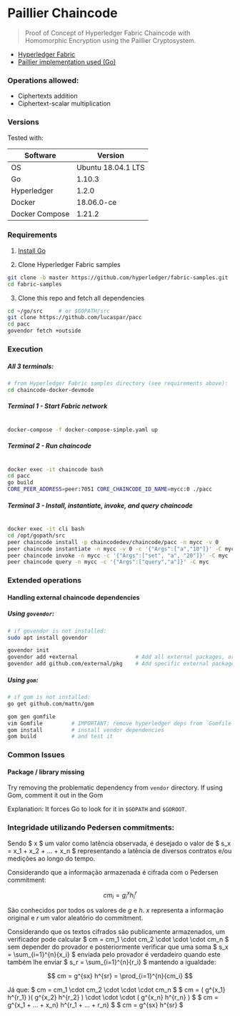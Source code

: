 # Paillier Chaincode
> Proof of Concept of Hyperledger Fabric Chaincode with Homomorphic Encryption using the Paillier Cryptosystem.

- [Hyperledger Fabric](https://github.com/hyperledger/fabric)
- [Paillier implementation used (Go)](https://github.com/didiercrunch/paillier)

### Operations allowed:

- Ciphertexts addition
- Ciphertext-scalar multiplication

### Versions

Tested with:

Software        | Version
--------------- | -----------
OS              | Ubuntu 18.04.1 LTS
Go              | 1.10.3
Hyperledger     | 1.2.0
Docker          | 18.06.0-ce
Docker Compose  | 1.21.2

### Requirements

1. [Install Go](https://golang.org/doc/install)

2. Clone Hyperledger Fabric samples
```sh
git clone -b master https://github.com/hyperledger/fabric-samples.git
cd fabric-samples
```

3. Clone this repo and fetch all dependencies
```sh
cd ~/go/src     # or $GOPATH/src
git clone https://github.com/lucaspar/pacc
cd pacc
govendor fetch +outside
```

### Execution

##### All 3 terminals:

```sh
# from Hyperledger Fabric samples directory (see requirements above):
cd chaincode-docker-devmode

```

##### Terminal 1 - Start Fabric network

```sh

docker-compose -f docker-compose-simple.yaml up

```

##### Terminal 2 - Run chaincode

```sh

docker exec -it chaincode bash
cd pacc
go build
CORE_PEER_ADDRESS=peer:7051 CORE_CHAINCODE_ID_NAME=mycc:0 ./pacc

```

##### Terminal 3 - Install, instantiate, invoke, and query chaincode

```sh

docker exec -it cli bash
cd /opt/gopath/src
peer chaincode install -p chaincodedev/chaincode/pacc -n mycc -v 0
peer chaincode instantiate -n mycc -v 0 -c '{"Args":["a","10"]}' -C myc
peer chaincode invoke -n mycc -c '{"Args":["set", "a", "20"]}' -C myc
peer chaincode query -n mycc -c '{"Args":["query","a"]}' -C myc

```

### Extended operations

#### Handling external chaincode dependencies

##### Using `govendor`:

```sh
# if govendor is not installed:
sudo apt install govendor

govendor init
govendor add +external                  # Add all external packages, or
govendor add github.com/external/pkg    # Add specific external package

```

#####  Using `gom`:

```sh
# if gom is not installed:
go get github.com/mattn/gom

gom gen gomfile
vim Gomfile         # IMPORTANT: remove hyperledger deps from `Gomfile`
gom install         # install vendor dependencies
gom build           # and test it

```

### Common Issues

#### Package / library missing

Try removing the problematic dependency from `vendor` directory. If using Gom, comment it out in the Gom

Explanation: It forces Go to look for it in `$GOPATH` and `$GOROOT`.

### Integridade utilizando Pedersen commitments:

Sendo $ x $ um valor como latência observada, é desejado o valor de $ s_x = x_1 + x_2 + ... + x_n $ representando a latência de diversos contratos e/ou medições ao longo do tempo.

Considerando que a informação armazenada é cifrada com o Pedersen commitment:

$$ cm_i = g^x_i h^r_i $$

São conhecidos por todos os valores de $g$ e $h$.
$x$ representa a informação original e $r$ um valor aleatório do commitment.

Considerando que os textos cifrados são publicamente armazenados, um verificador pode calcular $ cm = cm_1 \cdot cm_2 \cdot \cdot \cdot cm_n $ sem depender do provador e posteriormente verificar que uma soma $ s_x = \sum_{i=1}^{n}{x_i} $ enviada pelo provador é verdadeiro quando este também lhe enviar $ s_r = \sum_{i=1}^{n}{r_i} $ mantendo a igualdade:

$$ cm = g^{sx} h^{sr} = \prod_{i=1}^{n}{cm_i} $$

Já que:
$ cm = cm_1 \cdot cm_2 \cdot \cdot \cdot cm_n $
$ cm = ( g^{x_1} h^{r_1} )( g^{x_2} h^{r_2} ) \cdot \cdot \cdot ( g^{x_n} h^{r_n} ) $
$ cm = g^{x_1 + ... + x_n} h^{r_1 + ... + r_n} $
$ cm = g^{sx} h^{sr} $

